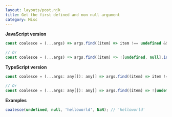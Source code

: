 ```yaml
---
layout: layouts/post.njk
title: Get the first defined and non null argument
category: Misc
---
```


**JavaScript version**

```js
const coalesce = (...args) => args.find((item) => item !== undefined && item !== null);

// Or
const coalesce = (...args) => args.find((item) => ![undefined, null].includes(item));
```

**TypeScript version**

```js
const coalesce = (...args: any[]): any[] => args.find((item) => item !== undefined && item !== null);

// Or
const coalesce = (...args: any[]): any[] => args.find((item) => ![undefined, null].includes(item));
```

**Examples**

```js
coalesce(undefined, null, 'helloworld', NaN); // 'helloworld'
```
